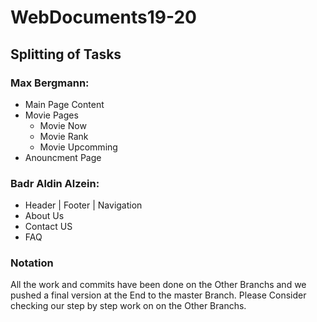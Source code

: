 # WebDocuments19-20

## Splitting of Tasks

### Max Bergmann:
- Main Page Content
- Movie Pages
  - Movie Now
  - Movie Rank
  - Movie Upcomming
- Anouncment Page

### Badr Aldin Alzein:
- Header | Footer | Navigation
- About Us
- Contact US
- FAQ

### Notation
All the work and commits have been done on the Other Branchs and we pushed a final version at the End to the master Branch.
Please Consider checking our step by step work on on the Other Branchs. 

